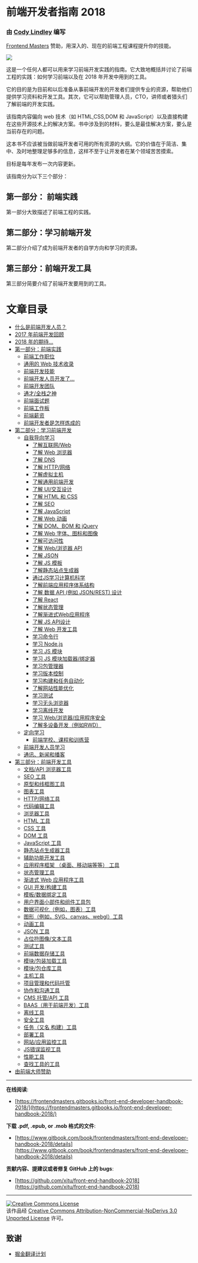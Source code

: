 # 前端开发者指南 2018

### 由 [Cody Lindley](http://codylindley.com/) 编写 

[Frontend Masters](https://frontendmasters.com/) 赞助，用深入的、现在的前端工程课程提升你的技能。

![](cover.jpg)

这是一个任何人都可以用来学习前端开发实践的指南。它大致地概括并讨论了前端工程的实践：如何学习前端以及在 2018 年开发中用到的工具。

它的目的是为目前和以后准备从事前端开发的开发者们提供专业的资源，帮助他们提供学习资料和开发工具。其次，它可以帮助管理人员，CTO，讲师或者猎头们了解前端的开发实践。

该指南内容偏向 web 技术（如 HTML,CSS,DOM 和 JavaScript）以及直接构建在这些开源技术上的解决方案。书中涉及到的材料，要么是最佳解决方案，要么是当前存在的问题。

这本书不应该被当做前端开发者可用的所有资源的大纲。它的价值在于简洁、集中、及时地整理足够多的信息，这样不至于让开发者在某个领域苦苦摸索。

目标是每年发布一次内容更新。

该指南分为以下三个部分：

## 第一部分： 前端实践

第一部分大致描述了前端工程的实践。

## 第二部分：学习前端开发

第二部分介绍了成为前端开发者的自学方向和学习的资源。

## 第三部分：前端开发工具

第三部分简要介绍了前端开发要用到的工具。

# 文章目录

* [什么是前端开发人员？](what-is-a-FD.md)
* [2017 年前端开发回顾](recap.md)
* [2018 年的期待...](2018.md)
* [第一部分：前端实践](practice.md)
	* [前端工作职位](practice/types-of-front-end-dev.md)
    * [通用的 Web 技术收录](practice/tech-employed-by-fd.md)
	* [前端开发技能](practice/skills.md)
    * [前端开发人员开发了...](practice/fd-dev-for.md)
	* [前端开发团队](practice/team.md)
	<!--- * [Front-End Terms](template.md) -->
    * [通才/全栈之神](practice/myth.md)
	* [前端面试题](practice/interview-q.md)
	* [前端工作板](practice/jobboards.md)
	* [前端薪资](practice/salaries.md)
    * [前端开发者是怎样炼成的](practice/making-fd.md)
* [第二部分：学习前端开发](learning.md)
    * [自我导向学习](learning/self-direct-learning.md)
        * [了解互联网/Web](learning/internet.md)
    	* [了解 Web 浏览器](learning/browsers.md)
        * [了解 DNS](learning/dns.md)
        * [了解 HTTP/网络](learning/http-networks.md)
        * [了解虚拟主机](learning/hosting.md)
        * [了解通用前端开发](learning/front-end.md)
        * [了解 UI/交互设计](learning/ui-design-patterns.md)
    	* [了解 HTML 和 CSS](learning/html-css.md)
        * [了解 SEO](learning/seo.md)
    	* [了解 JavaScript](learning/javascript.md)
        * [了解 Web 动画](learning/animation.md)
    	* [了解 DOM、BOM 和 jQuery](learning/dom.md)
        * [了解 Web 字体、图标和图像](learning/fonts.md)
        * [了解可访问性](learning/accessibility.md)
        * [了解 Web/浏览器 API](learning/web-api.md)
        * [了解 JSON](learning/json.md)
        * [了解 JS 模板](learning/templates.md)
        * [了解静态站点生成器](learning/static.md)
        * [通过JS学习计算机科学](learning/cs.md)
        * [了解前端应用程序体系结构](learning/front-end-apps.md)
        * [了解 数据 API (例如 JSON/REST) 设计](learning/data-api.md)
        * [了解 React](learning/react.md)
        * [了解状态管理](learning/state.md)
        * [了解渐进式Web应用程序](learning/pwa.md)
        * [了解 JS API设计](learning/js-api.md)
    	* [了解 Web 开发工具](learning/browser-dev-tools.md)
    	* [学习命令行](learning/cli.md)
        * [学习 Node.js](learning/node.md)
        * [学习 JS 模块](learning/module.md)
        * [学习 JS 模块加载器/绑定器](learning/module-bundlers-loaders.md)
        * [学习包管理器](learning/package-manager.md)
    	* [学习版本控制](learning/version-control.md)
        * [学习构建和任务自动化](learning/build.md)
        * [了解网站性能优化](learning/perf.md)
    	* [学习测试](learning/test.md)
        * [学习无头浏览器](learning/headless-browsers.md)
        * [学习离线开发](learning/offline.md)
        * [学习 Web/浏览器/应用程序安全](learning/security.md)
        * [了解多设备开发（例如RWD）](learning/multi-device-dev.md)
    * [定向学习](learning/direct-learning.md)
    	* [前端学校、课程和训练营](learning/courses.md)
    * [前端开发人员学习](learning/learn-from.md)
    * [通讯、新闻和播客](learning/news-podcasts.md)
* [第三部分：前端开发工具](tools.md)
    * [文档/API 浏览器工具](tools/browsedocs.md)
    * [SEO 工具](tools/seo.md)
    * [原型和线框图工具](tools/proto.md)
    * [图表工具](tools/diagram.md)
    * [HTTP/网络工具](tools/http.md)
    * [代码编辑工具](tools/code-editor.md)
    * [浏览器工具](tools/browser.md)
    * [HTML 工具](tools/html.md)
	* [CSS 工具](tools/css.md)
    * [DOM 工具](tools/dom.md)
	* [JavaScript 工具](tools/js.md)
    * [静态站点生成器工具](tools/static.md)
    * [辅助功能开发工具](tools/accessibility.md)
    * [应用程序框架 （桌面、移动端等等） 工具](tools/apps.md)
    * [状态管理工具](tools/state.md)
    * [渐进式 Web 应用程序工具](tools/pwa.md)
    * [GUI 开发/构建工具](tools/dev-tools.md)
    * [模板/数据绑定工具](tools/templates.md)
    * [用户界面小部件和组件工具包](tools/ui.md)
    * [数据可视化（例如，图表）工具](tools/charting.md)
    * [图形（例如，SVG、canvas、webgl）工具](tools/graphics.md)
    * [动画工具](tools/animation.md)
    * [JSON 工具](tools/json.md)
    * [占位符图像/文本工具](tools/placeholder.md)
    * [测试工具](tools/testing.md)
    * [前端数据存储工具](tools/db.md)
    * [模块/包装加载工具](tools/loaders.md)
    * [模块/包仓库工具](tools/repo.md)
    * [主机工具](tools/hosting.md)
    * [项目管理和代码托管](tools/project-hosting.md)
    * [协作和沟通工具](tools/comm.md)
    * [CMS 托管/API 工具](tools/cms.md)
    * [BAAS（用于前端开发）工具](tools/baas.md)
    * [离线工具](tools/offline.md)
    * [安全工具](tools/security.md)
	* [任务（又名 构建）工具](tools/task.md)
    * [部署工具](tools/deploy.md)
	* [网站/应用监控工具](tools/uptime.md)
    * [JS错误监视工具](tools/error.md)
    * [性能工具](tools/perf.md)
    * [查找工具的工具](tools/find-tools.md)
* [由前端大师赞助](frontendmasters.md)

***

**在线阅读**:

* [https://frontendmasters.gitbooks.io/front-end-developer-handbook-2018/](https://frontendmasters.gitbooks.io/front-end-developer-handbook-2018/)

**下载 .pdf, .epub, or .mob 格式的文件**:

* [https://www.gitbook.com/book/frontendmasters/front-end-developer-handbook-2018/details](https://www.gitbook.com/book/frontendmasters/front-end-developer-handbook-2018/details)

**贡献内容、提建议或者修复 GitHub 上的 bugs**:

* [https://github.com/xitu/front-end-handbook-2018](https://github.com/xitu/front-end-handbook-2018)

***

<a rel="license" href="http://creativecommons.org/licenses/by-nc-nd/3.0/"><img alt="Creative Commons License" style="border-width:0" src="https://i.creativecommons.org/l/by-nc-nd/3.0/88x31.png" /></a><br />该作品经 <a rel="license" href="http://creativecommons.org/licenses/by-nc-nd/3.0/">Creative Commons Attribution-NonCommercial-NoDerivs 3.0 Unported License</a> 许可。

## 致谢

- [掘金翻译计划](https://github.com/xitu/gold-miner/)
